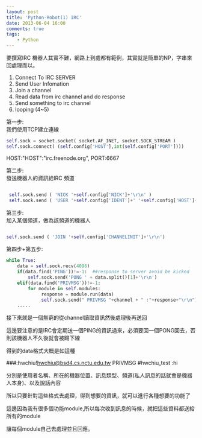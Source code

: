 ```yaml
---
layout: post
title: 'Python-Robot(1) IRC'
date: 2013-06-04 16:00
comments: true
tags:
	- Python
---
```


要撰寫IRC 機器人其實不難，網路上到處都有範例，其實就是簡單的NP，字串來回處理而以。

1. Connect To IRC SERVER
2. Send User Infomation
3. Join a channel
4. Read data from irc channel and do response 
5. Send something to irc channel
6. looping (4~5)

<!--more-->


第一步:  
我們使用TCP建立連線  

``` python
self.sock = socket.socket( socket.AF_INET, socket.SOCK_STREAM )
self.sock.connect( (self.config['HOST'],int(self.config['PORT'])))
```

HOST:"HOST":"irc.freenode.org",
PORT:6667


第二步:    
發送機器人的資訊給IRC 頻道
``` python

 self.sock.send ( 'NICK '+self.config['NICK']+'\r\n' )
 self.sock.send ( 'USER '+self.config['IDENT']+' '+self.config['HOST']+' bla :'+self.config['REALNAME']+'\r\n')

```

第三步:  
加入某個頻道，做為該頻道的機器人

``` python

self.sock.send ( 'JOIN '+self.config['CHANNELINIT']+'\r\n')

```

第四步+第五步:  

``` python
while True:
	data = self.sock.recv(4096)
	if(data.find('PING'))!=-1:  ##response to server avoid be kicked
		self.sock.send('PONG ' + data.split()[1]+'\r\n')
	elif(data.find('PRIVMSG'))!=-1:
		for module in self.modules:
			 response = module.run(data)
		  	 self.sock.send(" PRIVMSG "+channel + " :"+response+"\r\n")
	.....

```

接下來就是一個無窮的從channel讀取資訊然後處理後再送回

這邊要注意的是IRC會定期送一個PING的資訊過來，必須要回一個PONG回去，否則該機器人不久後就會被踢下線

得到的data格式大概是如這種

###:hwchiu!hwchiu@bsd4.cs.nctu.edu.tw PRIVMSG #hwchiu_test :hi

分別是使用者名稱、所在的機器位置、訊息類型、頻道(私人訊息的話就會是機器人本身)、以及說話內容

所以只要針對這些格式去處理，得到想要的資訊，就可以進行各種想要的功能了

這邊因為我有很多個功能module,所以每次收到訊息的時候，就把這些資料都送給所有的module

讓每個module自己去處理並且回應。

